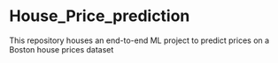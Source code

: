 # House_Price_prediction
This repository houses an end-to-end ML project to predict prices on a Boston house prices dataset
